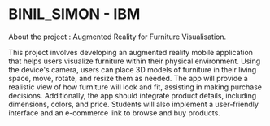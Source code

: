 # BINIL_SIMON - IBM

About the project : Augmented Reality for Furniture Visualisation.

This project involves developing an augmented reality mobile application that helps users visualize furniture within their physical environment. Using the device's camera, users can place 3D models of furniture in their living space, move, rotate, and resize them as needed. The app will provide a realistic view of how furniture will look and fit, assisting in making purchase decisions. Additionally, the app should integrate product details, including dimensions, colors, and price. Students will also implement a user-friendly interface and an e-commerce link to browse and buy products.
